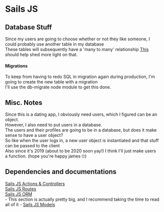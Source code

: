 # Sails JS 


## Database Stuff
Since my users are going to choose whether or not they like someone, I could probably use another table in my database  
These tables will subsequently have a 'many to many' relationship 
[This](https://fmhelp.filemaker.com/help/18/fmp/en/index.html#page/FMP_Help/many-to-many-relationships.html) should help shed more light on that.

#### Migrations
To keep from having to redo SQL in migration again during production, I'm going to create the new table with a migration  
I'll use the db-migrate node module to get this done.
## Misc. Notes

Since this is a dating app, I obviously need users, which I figured can be an object.  
However, I also need to put users in a database.  
The users and their profiles are going to be in a database, but does it make sense to have a user object?  
So like when the user logs in, a new user object is instantiated and that stuff can be passed to the client  
Also since it's 2019 (about to be 2020 soon yay!) I think I'll just make users a function. (hope you're happy james 🙄)

## Dependencies and documentations

[Sails JS Actions & Controllers](https://sailsjs.com/documentation/concepts/actions-and-controllers)  
[Sails JS Routes](https://sailsjs.com/documentation/concepts/routes)  
[Sails JS ORM](https://sailsjs.com/documentation/concepts/models-and-orm)  
	- This section is actually pretty big, and I recommend taking the time to read all of it
	- [Sails JS Models](https://sailsjs.com/documentation/concepts/models-and-orm/models)


